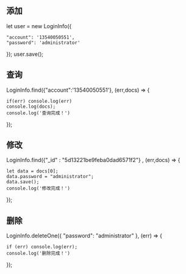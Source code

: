 ## 添加

let user = new LoginInfo({

	"account": '13540050551',
	"password": 'administrator'

});
user.save();


## 查询
LoginInfo.find({"account":'13540050551'}, (err,docs) => {

	if(err) console.log(err)
	console.log(docs);
	console.log('查询完成！')

});

## 修改
LoginInfo.find({"_id" : "5d13221be9feba0dad6571f2"} , (err,docs) => {

	let data = docs[0];
    data.password = "administrator";
	data.save();
	console.log('修改完成！')

});

## 删除
LoginInfo.deleteOne({ "password": "administrator" }, (err) => {

	if (err) console.log(err);
	console.log('删除完成！')
    
});